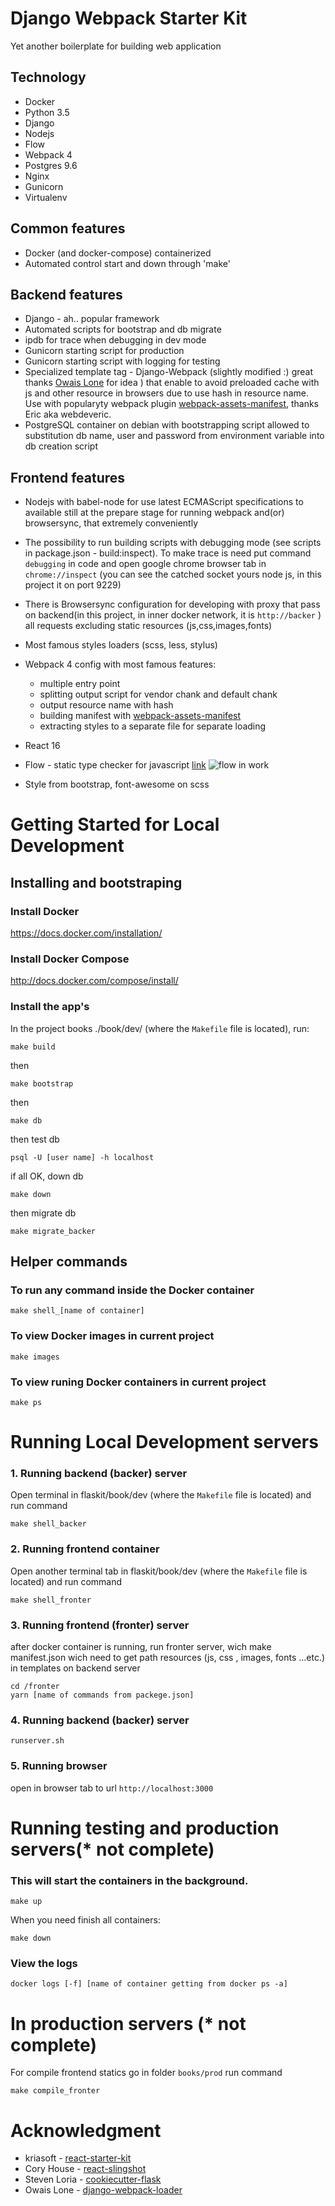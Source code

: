 Django Webpack Starter Kit
=========================

Yet another boilerplate for building web application 


Technology
----------

* Docker
* Python 3.5
* Django
* Nodejs
* Flow
* Webpack 4
* Postgres 9.6
* Nginx
* Gunicorn
* Virtualenv


Common features
----------------

* Docker (and docker-compose) containerized
* Automated control start and down through 'make'

Backend features
----------------

* Django  - ah.. popular framework
* Automated scripts for bootstrap and db migrate
* ipdb for trace when debugging in dev mode
* Gunicorn starting script for production
* Gunicorn starting script with logging for testing
* Specialized template tag - Django-Webpack (slightly modified :) great thanks [Owais Lone](https://github.com/owais) for idea ) that enable to avoid preloaded cache with js and other resource in browsers due to use hash in resource name. Use with popularyty webpack plugin [webpack-assets-manifest](https://github.com/webdeveric/webpack-assets-manifest), thanks Eric aka webdeveric.
* PostgreSQL container on debian with bootstrapping script allowed to substitution db name, user and password from environment variable into db creation script


Frontend features
-----------------

* Nodejs with babel-node for use latest ECMAScript specifications to available still at the prepare stage for running webpack and(or) browsersync, that extremely conveniently
* The possibility to run building scripts with debugging mode (see scripts in package.json - build:inspect). To make trace is need put command ``` debugging ``` in code and open google chrome browser tab in ```chrome://inspect``` (you can see the catched socket yours node js, in this project it on port 9229)
* There is Browsersync configuration for developing with proxy that pass on backend(in this project, in inner docker network, it is ``` http://backer ``` ) all requests excluding static resources (js,css,images,fonts)
* Most famous styles loaders (scss, less, stylus)
* Webpack 4 config with most famous features:
    - multiple entry point
    - splitting output script for vendor chank and default chank
    - output resource name with hash
    - building manifest with [webpack-assets-manifest](https://github.com/webdeveric/webpack-assets-manifest)
    - extracting styles to a separate file for separate loading
* React 16
* Flow - static type checker for javascript [link](https://flow.org/)
![flow in work](https://github.com/elston/djangit/blob/master/screenshots/flow.png  "flow in work")

* Style from bootstrap, font-awesome on scss 



Getting Started for Local Development
=====================================


Installing and bootstraping
---------------------------

### Install Docker

https://docs.docker.com/installation/

### Install Docker Compose

http://docs.docker.com/compose/install/

### Install the app's

In the project books ./book/dev/ (where the `Makefile` file is located), run:

```
make build
```

then

```
make bootstrap
```

then

```
make db
```

then test db

```
psql -U [user name] -h localhost
```

if all OK, down db

```
make down
```

then migrate db

```
make migrate_backer
```


Helper commands
---------------

### To run any command inside the Docker container
```
make shell_[name of container]
```


### To view Docker images in current project

```
make images
```

### To view runing Docker containers in current project

```
make ps
```

Running Local Development servers
=================================


### 1. Running backend (backer) server

Open terminal in flaskit/book/dev (where the `Makefile` file is located) and run command

```
make shell_backer
```


### 2. Running frontend container

Open another terminal tab  in flaskit/book/dev (where the `Makefile` file is located) and run command

```
make shell_fronter
```

### 3. Running frontend (fronter) server

after docker container is running, run fronter server, wich make manifest.json wich need to get path resources (js, css , images, fonts ...etc.) in templates on backend server

```
cd /fronter
yarn [name of commands from packege.json]
```

### 4. Running backend (backer) server

```
runserver.sh
```

### 5. Running browser

open in browser tab to url ```http://localhost:3000```



Running testing and production servers(* not complete)
=================================================================


### This will start the containers in the background.

```
make up
```

When you need finish all containers:

```
make down
```

### View the logs

```
docker logs [-f] [name of container getting from docker ps -a]
```

In production servers (* not complete)
=================================================================

For compile frontend statics go in folder ``` books/prod ``` run command

```
make compile_fronter
```


Acknowledgment
==============

* kriasoft - [react-starter-kit](https://github.com/kriasoft/react-starter-kit)
* Cory House - [react-slingshot](https://github.com/coryhouse/react-slingshot)
* Steven Loria - [cookiecutter-flask](https://github.com/sloria/cookiecutter-flask)
* Owais Lone - [django-webpack-loader](https://github.com/owais/django-webpack-loader)
